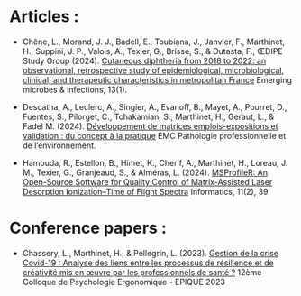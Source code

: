 # Articles :   

  * Chêne, L., Morand, J. J., Badell, E., Toubiana, J., Janvier, F., Marthinet, H., Suppini, J. P., Valois, A., Texier, G., Brisse, S., & Dutasta, F., ŒDIPE Study Group (2024). [Cutaneous diphtheria from 2018 to 2022: an observational, retrospective study of epidemiological, microbiological, clinical, and therapeutic characteristics in metropolitan France](https://doi.org/10.1080/22221751.2024.2408324)
 Emerging microbes & infections, 13(1).


  * Descatha, A., Leclerc, A., Singier, A., Evanoff, B., Mayet, A., Pourret, D., Fuentes, S., Pilorget, C., Tchakamian, S., Marthinet, H., Geraut, L., & Fadel M. (2024). [Développement de matrices emplois-expositions et validation : du concept à la pratique](https://www.em-consulte.com/article/1667358) EMC Pathologie professionnelle et de l’environnement.

 
  * Hamouda, R., Estellon, B., Himet, K., Cherif, A., Marthinet, H., Loreau, J. M., Texier, G., Granjeaud, S., & Alméras, L. (2024). [MSProfileR: An Open-Source Software for Quality Control of Matrix-Assisted Laser Desorption Ionization–Time of Flight Spectra](https://doi.org/10.3390/informatics11020039) Informatics, 11(2), 39.

# Conference papers :   

  * Chassery, L., Marthinet, H., & Pellegrin, L. (2023).
[Gestion de la crise Covid-19 : Analyse des liens entre les processus de résilience et de créativité mis en œuvre par 
les professionnels de santé ?](https://www.researchgate.net/publication/380185949_Gestion_de_la_crise_Covid-19_Analyse_des_liens_entre_les_processus_de_resilience_et_de_creativite_mis_en_oeuvre_par_les_professionnels_de_sante) 12ème Colloque de Psychologie Ergonomique - EPIQUE 2023
